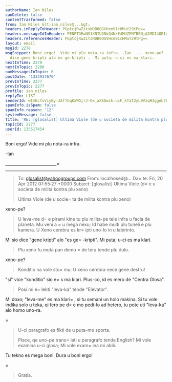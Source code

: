 ```yaml
---
authorName: Ian Niles
canDelete: false
contentTrasformed: false
from: Ian Niles &lt;ian_niles@...&gt;
headers.inReplyToHeader: PGptcjRwZitsNDB0QGVHcm91cHMuY29tPg==
headers.messageIdInHeader: PENPTDEwNS1XNTU3NkQ4NkE4MUZFMTBENjA2MDI4OEIyMjBAcGh4LmdibD4=
headers.referencesHeader: PGptcjRwZitsNDB0QGVHcm91cHMuY29tPg==
layout: email
msgId: 2278
msgSnippet: Boni ergo!  Vide mi plu nota-ra infra. -Ian ...  xeno-pe?  ...  Mi sio
  dice gene kripti alo es ge-kripti .  Mi puta; u-ci es ma klari.
nextInTime: 2279
nextInTopic: 2280
numMessagesInTopic: 6
postDate: '1334937670'
prevInTime: 2277
prevInTopic: 2277
profile: ian_niles
replyTo: LIST
senderId: wImEcfuViyBy-JAf7bqKaWGjrJ-Ox_aXSOwik-ucF_kTaT2yL9VzqH3ggeL7LBq0ttDd6fOY6VPdvF7AvrU5NjlFpFGbXR7C
spamInfo.isSpam: false
spamInfo.reason: '12'
systemMessage: false
title: 'RE: [glosalist] Ultima Viole (de u societa de milita kontra plu xeno)'
topicId: 2277
userId: 135517454
---
```



Boni ergo!  Vide mi plu nota-ra infra.

 

-Ian

_________________________=
_______
> To: glosalist@yahoogroups.com 
> From: localhosed@... 
> Da=
te: Fri, 20 Apr 2012 07:55:27 +0000 
> Subject: [glosalist] Ultima Viole (d=
e u societa de milita kontra plu xeno) 
> 
> 
> 
> Ultima Viole (de u socie=
ta de milita kontra plu xeno) 

 

<ian> xeno-pe? </ian>


> 
> U leva-me d=
e pirami kine tu plu milita-pe tele infra u facia de planeta. 
> Mu veni a =
u mega nexu; Id habe multi plu tuneli e plu kamera. 
> U Xeno cerebra es kr=
ipti uno-lo in u labirinto. 

 

<ian> Mi sio dice "gene kripti" alo "es ge=
-kripti".  Mi puta; u-ci es ma klari. </ian>


> Plu xeno fu muta pan demo =
de tera tende plu dulo. 

 

<ian> xeno-pe? </ian>


> Konditio na vole sto=
 mu; U xeno cerebra nece gene destru! 

 

<ian> "si" vice "konditio" sio e=
s ma klari.  Plus-co, id es mero de "Centra Glosa". </ian>


> 
> Posi mi e=
lekti "leva-ka" tende "Elevator". 

 

<ian> Mi doxo; "leva-me" es ma klari=
, si tu semani un holo makina.  Si tu vole indika solo u teka, qi fero pe d=
e mo pedi-lo ad hetero, tu pote uti "leva-ka" alo homo uno-ra. </ian>


> 
=
> U-ci paragrafo es fikti de u puta-me sporta. 
> 
> Place, qe uno-pe trans=
lati u paragrafo tende English? 
> Mi vole examina u-ci glosa; Mi vole exam=
ina mi abili. 

 

<ian> Tu tekno es mega boni.  Dura u boni ergo! </ian>

=

> 
> Gratia. 
> 
> 
>   		 	   		  
